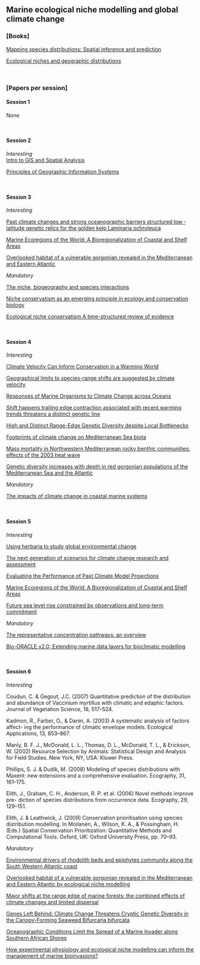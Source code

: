 ## Marine ecological niche modelling and global climate change
### [Books]

[Mapping species distributions: Spatial inference and prediction](https://www.dropbox.com/s/cue2jsc7jiv4zxl/Mapping%20species%20distributions%20Spatial%20inference%20and%20prediction.pdf?dl=0)<br>

[Ecological niches and geographic distributions](https://www.dropbox.com/s/hfvawmuy6pst2ws/Ecological%20niches%20and%20geographic%20distributions.pdf?dl=0)

<br>

### [Papers per session]

#### Session 1

None

<br>

#### Session 2

*Interesting* <br>
[Intro to GIS and Spatial Analysis](https://mgimond.github.io/Spatial/index.html)

[Principles of Geographic Information Systems](https://www.dropbox.com/s/tx6lew1223zochl/Principles%20of%20Geographic%20Information%20Systems.pdf?dl=0)

<br>

#### Session 3

*Interesting* <br>

[Past climate changes and strong oceanographic barriers structured low ‐ latitude genetic relics for the golden kelp Laminaria ochroleuca](https://www.dropbox.com/s/rcnduw7bluip8gk/Past%20climate%20changes%20and%20strong%20oceanographic%20barriers.pdf?dl=0)

[Marine Ecoregions of the World: A Bioregionalization of Coastal and Shelf Areas](https://www.dropbox.com/s/6zjtzv9u39i2yvp/Spalding%20et%20al.%20-%202007%20-%20Marine%20Ecoregions%20of%20the%20World%20A%20Bioregionalization%20of%20Coastal%20and%20Shelf%20Areas.pdf?dl=0)

[Overlooked habitat of a vulnerable gorgonian revealed in the Mediterranean and Eastern Atlantic](https://www.dropbox.com/s/r7fq4mijvlibpcs/Overlooked%20habitat%20of%20a%20vulnerable%20gorgonian%20revealed%20in%20the%20Mediterranean%20and%20Eastern%20Atlantic.pdf?dl=0)

*Mandatory* <br>

[The niche, biogeography and species interactions](https://www.dropbox.com/s/q8m4icftsp44ya8/The%20niche%2C%20biogeography%20and%20species%20interactions.pdf?dl=0)

[Niche conservatism as an emerging principle in ecology and conservation biology](https://www.dropbox.com/s/0cqg71zhbmrwg4l/Niche%20conservatism%20as%20an%20emerging%20principle%20in%20ecology%20and%20conservation%20biology.pdf?dl=0)

[Ecological niche conservatism A time-structured review of evidence](https://www.dropbox.com/s/a506fytrrwu70zl/Ecological%20niche%20conservatism%20A%20time-structured%20review%20of%20evidence.pdf?dl=0)

<br>

#### Session 4

*Interesting* <br>

[Climate Velocity Can Inform Conservation in a Warming World](https://www.dropbox.com/s/0yzov48fedxy8js/Climate%20Velocity%20Can%20Inform%20Conservation%20in%20a%20Warming%20World.pdf?dl=0)

[Geographical limits to species-range shifts are suggested by climate velocity](https://www.dropbox.com/s/6hymou28bra7cm9/Geographical%20limits%20to%20species-range%20shifts%20are%20suggested%20by%20climate%20velocity.pdf?dl=0)

[Responses of Marine Organisms to Climate Change across Oceans](https://www.dropbox.com/s/c71m6hgyyfrex60/Responses%20of%20Marine%20Organisms%20to%20Climate%20Change%20across%20Oceans.pdf?dl=0)

[Shift happens trailing edge contraction associated with recent warming trends threatens a distinct genetic line](https://www.dropbox.com/s/j0s5w98931cpbou/Shift%20happens%20trailing%20edge%20contraction%20associated%20with%20recent%20warming%20trends%20threatens%20a%20distinct%20genetic%20line.pdf?dl=0)

[High and Distinct Range-Edge Genetic Diversity despite Local Bottlenecks](https://www.dropbox.com/s/33a0q8gt7dp1sdp/High%20and%20Distinct%20Range-Edge%20Genetic%20Diversity%20despite%20Local%20Bottlenecks.pdf?dl=0)

[Footprints of climate change on Mediterranean Sea biota](https://www.dropbox.com/s/ta2pgnhuec446mw/Footprints%20of%20climate%20change%20on%20Mediterranean%20Sea%20biota.pdf?dl=0)

[Mass mortality in Northwestern Mediterranean rocky benthic communities: effects of the 2003 heat wave](https://www.dropbox.com/s/r8sfjgov4p3j04c/Mass%20mortality%20in%20Northwestern%20Mediterranean%20rocky%20benthic%20communities%20-%20effects%20of%20the%202003%20heat%20wave.pdf?dl=0)

[Genetic diversity increases with depth in red gorgonian populations of the Mediterranean Sea and the Atlantic](https://www.dropbox.com/s/08y4c4ngr975s8l/Genetic%20diversity%20increases%20with%20depth%20in%20red%20gorgonian%20populations%20of%20the%20Mediterranean%20Sea%20and%20the%20Atlan.pdf?dl=0)

*Mandatory* <br>

[The impacts of climate change in coastal marine systems](https://www.dropbox.com/s/5a33orukdfuryom/The%20impacts%20of%20climate%20change%20in%20coastal%20marine%20systems.pdf?dl=0)

<br>

#### Session 5

*Interesting* <br>

[Using herbaria to study global environmental change](https://www.dropbox.com/s/71xc3ho5kb8r5se/Using%20herbaria%20to%20study%20global%20environmental%20change.pdf?dl=0)

[The next generation of scenarios for climate change research and assessment](https://www.dropbox.com/s/b23frxqrwbwe3b1/The%20next%20generation%20of%20scenarios%20for%20climate%20change%20research%20and%20assessment.pdf?dl=0)<br>

[Evaluating the Performance of Past Climate Model Projections](https://www.dropbox.com/s/r0ijrgfagdvawqo/Evaluating%20the%20Performance%20of%20Past%20Climate%20Model%20Projections.pdf?dl=0)

[Marine Ecoregions of the World: A Bioregionalization of Coastal and Shelf Areas](https://www.dropbox.com/s/6zjtzv9u39i2yvp/Spalding%20et%20al.%20-%202007%20-%20Marine%20Ecoregions%20of%20the%20World%20A%20Bioregionalization%20of%20Coastal%20and%20Shelf%20Areas.pdf?dl=0)

[Future sea level rise constrained by observations and long-term commitment](https://www.dropbox.com/s/jcvh0sr4epvmhrg/Future%20sea%20level%20rise%20constrained%20by%20observations%20and%20long-term%20commitment.pdf?dl=0)

*Mandatory* <br>

[The representative concentration pathways: an overview](https://www.dropbox.com/s/w7jls9xwyhmrbtg/The%20representative%20concentration%20pathways%2C%20an%20overview.pdf?dl=0)

[Bio-ORACLE v2.0: Extending marine data layers for bioclimatic modelling](https://www.dropbox.com/s/smo6ziwjbez08au/Assis%20et%20al.%20-%202017%20-%20Bio-ORACLE%20v2.0%20Extending%20marine%20data%20layers%20for%20bioclimatic%20modelling.pdf?dl=0)

<br>

#### Session 6

*Interesting* <br>

Coudun, C. & Gegout, J.C. (2007) Quantitative prediction of the distribution and abundance of Vaccinium myrtillus with climatic and edaphic factors. Journal of Vegetation Science, 18, 517–524.

Kadmon, R., Farber, O., & Danin, A. (2003) A systematic analysis of factors affect- ing the performance of climatic envelope models. Ecological Applications, 13, 853–867.

Manly, B. F. J., McDonald, L. L., Thomas, D. L., McDonald, T. L., & Erickson, W. (2002) Resource Selection by Animals: Statistical Design and Analysis for Field Studies. New York, NY, USA: Kluwer Press.

Phillips, S. J. & Dudik, M. (2008) Modeling of species distributions with Maxent: new extensions and a comprehensive evaluation. Ecography, 31, 161–175.

Elith, J., Graham, C. H., Anderson, R. P. et al. (2006) Novel methods improve pre- diction of species distributions from occurrence data. Ecography, 29, 129–151.

Elith, J. & Leathwick, J. (2009) Conservation prioritisation using species distribution
modelling. In Moilanen, A., Wilson, K. A., & Possingham, H. (Eds.) Spatial Conservation Prioritization: Quantitative Methods and Computational Tools. Oxford, UK: Oxford University Press, pp. 70–93.

*Mandatory* <br>

[Environmental drivers of rhodolith beds and epiphytes community along the South Western Atlantic coast](https://www.dropbox.com/s/519bhfomge0qgsz/Carvalho%20et%20al.%20-%202019%20-%20Environmental%20drivers%20of%20rhodolith%20beds%20and%20epiphytes%20community%20along%20the%20South%20Western%20Atlantic%20coast.pdf?dl=0)

[Overlooked habitat of a vulnerable gorgonian revealed in the Mediterranean and Eastern Atlantic by ecological niche modelling](https://www.dropbox.com/s/fozv0wp23teqof8/Boavida%20et%20al.%20-%202016%20-%20Overlooked%20habitat%20of%20a%20vulnerable%20gorgonian%20revealed%20in%20the%20Mediterranean%20and%20Eastern%20Atlantic%20by%20ecological%20ni.pdf?dl=0)

[Major shifts at the range edge of marine forests: the combined effects of climate changes and limited dispersal](https://www.dropbox.com/s/ozwbrh1eiod17n1/Assis%20et%20al.%20-%202017%20-%20Major%20shifts%20at%20the%20range%20edge%20of%20marine%20forests%20the%20combined%20effects%20of%20climate%20changes%20and%20limited%20dispersal.pdf?dl=0)

[Genes Left Behind: Climate Change Threatens Cryptic Genetic Diversity in the Canopy-Forming Seaweed Bifurcaria bifurcata](https://www.dropbox.com/s/w0sd15b1kilglo8/Neiva%20et%20al.%20-%202015%20-%20Genes%20Left%20Behind%20Climate%20Change%20Threatens%20Cryptic%20Genetic%20Diversity%20in%20the%20Canopy-Forming%20Seaweed%20Bifurcaria%20bifu.pdf?dl=0)

[Oceanographic Conditions Limit the Spread of a Marine Invader along Southern African Shores](https://www.dropbox.com/s/d23uxx8c0tmp3g7/Assis%20et%20al.%20-%202015%20-%20Oceanographic%20Conditions%20Limit%20the%20Spread%20of%20a%20Marine%20Invader%20along%20Southern%20African%20Shores.pdf?dl=0)

[How experimental physiology and ecological niche modelling can inform the management of marine bioinvasions?](https://www.dropbox.com/s/08hb8je2jb7xyj1/Koerich%20et%20al.%20-%202019%20-%20How%20experimental%20physiology%20and%20ecological%20niche%20modelling%20can%20inform%20the%20management%20of%20marine%20bioinvasions.pdf?dl=0)
